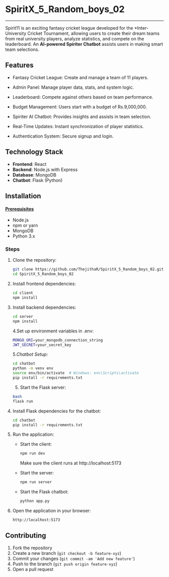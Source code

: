 # SpiritX_5_Random_boys_02

------

Spirit11 is an exciting fantasy cricket league developed for the *Inter-University Cricket Tournament, allowing users to create their dream teams from real university players, analyze statistics, and compete on the leaderboard. An **AI-powered Spiriter Chatbot** assists users in making smart team selections.

## Features

- Fantasy Cricket League: Create and manage a team of 11 players.

- Admin Panel: Manage player data, stats, and system logic.

- Leaderboard: Compete against others based on team performance.

- Budget Management: Users start with a budget of Rs.9,000,000.

- Spiriter AI Chatbot: Provides insights and assists in team selection.

- Real-Time Updates: Instant synchronization of player statistics.

- Authentication System: Secure signup and login.

## Technology Stack

- **Frontend**: React
- **Backend**: Node.js with Express
- **Database**: MongoDB
- **Chatbot**: Flask (Python)

## Installation

#### <u>Prerequisites</u>

- Node.js
- npm or yarn
- MongoDB
- Python 3.x

### Steps

1. Clone the repository:

   ```bash
   git clone https://github.com/ThejithaR/SpiritX_5_Random_boys_02.git
   cd SpiritX_5_Random_boys_02
   ```

2. Install frontend dependencies:

   ```bash
   cd client
   npm install
   ```

3. Install backend dependencies:

   ```bash
   cd server
   npm install
   ```

   4.Set up environment variables in .env:

   ```bash
   MONGO_URI=your_mongodb_connection_string
   JWT_SECRET=your_secret_key
   ```

   5.*Chatbot Setup:*

   ```bash
   cd chatbot
   python -m venv env
   source env/bin/activate  # Windows: env\Scripts\activate
   pip install -r requirements.txt
   ```

   

   5. Start the Flask server:

   ```bash
   bash
   flask run
   ```

   

4. Install Flask dependencies for the chatbot:

   ```bash
   cd chatbot
   pip install -r requirements.txt
   ```

5. Run the application:

   - Start the client:

     ```bash
     npm run dev
     ```

     Make sure the client runs at http://localhost:5173

   - Start the server:

     

     ```bash
     npm run server
     ```

     

   - Start the Flask chatbot:

     ```bash
     python app.py
     ```

6. Open the application in your browser:

   ```bash
   http://localhost:5173
   ```

## Contributing

1. Fork the repository
2. Create a new branch (`git checkout -b feature-xyz`)
3. Commit your changes (`git commit -am 'Add new feature'`)
4. Push to the branch (`git push origin feature-xyz`)
5. Open a pull request